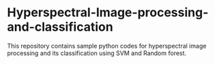 # Hyperspectral-Image-processing-and-classification
This repository contains sample python codes for hyperspectral image processing and its classification using SVM and Random forest.
